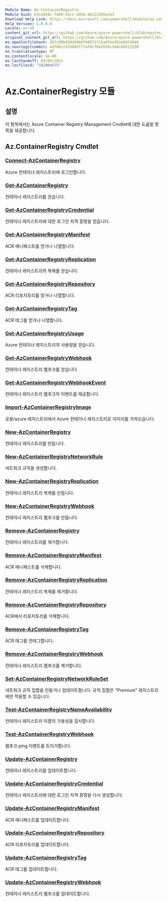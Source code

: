 ```yaml
---
Module Name: Az.ContainerRegistry
Module Guid: b3ca459c-feb9-41cc-a954-46222505acb3
Download Help Link: https://docs.microsoft.com/powershell/module/az.containerregistry
Help Version: 1.0.0.0
Locale: en-US
content_git_url: https://github.com/Azure/azure-powershell/blob/master/src/ContainerRegistry/ContainerRegistry/help/Az.ContainerRegistry.md
original_content_git_url: https://github.com/Azure/azure-powershell/blob/master/src/ContainerRegistry/ContainerRegistry/help/Az.ContainerRegistry.md
ms.openlocfilehash: d57c99b434d666bfe0571f15a47ee351eb474540
ms.sourcegitcommit: 4dfb0cc533b83f77afdcfbe2618c1e6c8d221330
ms.translationtype: MT
ms.contentlocale: ko-KR
ms.lasthandoff: 03/04/2021
ms.locfileid: "102004475"
---
```

# Az.ContainerRegistry 모듈
## 설명
이 항목에서는 Azure Container Registry Management Cmdlet에 대한 도움말 항목을 제공합니다.

## Az.ContainerRegistry Cmdlet
### [Connect-AzContainerRegistry](Connect-AzContainerRegistry.md)
Azure 컨테이너 레지스트리에 로그인합니다.

### [Get-AzContainerRegistry](Get-AzContainerRegistry.md)
컨테이너 레지스트리를 얻습니다.

### [Get-AzContainerRegistryCredential](Get-AzContainerRegistryCredential.md)
컨테이너 레지스트리에 대한 로그인 자격 증명을 얻습니다.

### [Get-AzContainerRegistryManifest](Get-AzContainerRegistryManifest.md)
ACR 매니페스트를 얻거나 나열합니다. 

### [Get-AzContainerRegistryReplication](Get-AzContainerRegistryReplication.md)
컨테이너 레지스트리의 복제를 얻습니다.

### [Get-AzContainerRegistryRepository](Get-AzContainerRegistryRepository.md)
ACR 리포지토리를 얻거나 나열합니다.

### [Get-AzContainerRegistryTag](Get-AzContainerRegistryTag.md)
ACR 태그를 얻거나 나열합니다. 

### [Get-AzContainerRegistryUsage](Get-AzContainerRegistryUsage.md)
Azure 컨테이너 레지스트리의 사용량을 얻습니다.

### [Get-AzContainerRegistryWebhook](Get-AzContainerRegistryWebhook.md)
컨테이너 레지스트리 웹후크를 얻습니다.

### [Get-AzContainerRegistryWebhookEvent](Get-AzContainerRegistryWebhookEvent.md)
컨테이너 레지스트리 웹후크의 이벤트를 제공합니다.

### [Import-AzContainerRegistryImage](Import-AzContainerRegistryImage.md)
공용/azure 레지스트리에서 Azure 컨테이너 레지스트리로 이미지를 가져오습니다.

### [New-AzContainerRegistry](New-AzContainerRegistry.md)
컨테이너 레지스트리를 만듭니다.

### [New-AzContainerRegistryNetworkRule](New-AzContainerRegistryNetworkRule.md)
네트워크 규칙을 생성합니다.

### [New-AzContainerRegistryReplication](New-AzContainerRegistryReplication.md)
컨테이너 레지스트리 복제를 만듭니다.

### [New-AzContainerRegistryWebhook](New-AzContainerRegistryWebhook.md)
컨테이너 레지스트리 웹후크를 만듭니다.

### [Remove-AzContainerRegistry](Remove-AzContainerRegistry.md)
컨테이너 레지스트리를 제거합니다.

### [Remove-AzContainerRegistryManifest](Remove-AzContainerRegistryManifest.md)
ACR 매니페스트를 삭제합니다. 

### [Remove-AzContainerRegistryReplication](Remove-AzContainerRegistryReplication.md)
컨테이너 레지스트리 복제를 제거합니다.

### [Remove-AzContainerRegistryRepository](Remove-AzContainerRegistryRepository.md)
ACR에서 리포지토리를 삭제합니다.

### [Remove-AzContainerRegistryTag](Remove-AzContainerRegistryTag.md)
ACR 태그를 언태그합니다.

### [Remove-AzContainerRegistryWebhook](Remove-AzContainerRegistryWebhook.md)
컨테이너 레지스트리 웹후크를 제거합니다.

### [Set-AzContainerRegistryNetworkRuleSet](Set-AzContainerRegistryNetworkRuleSet.md)
네트워크 규칙 집합을 만들거나 업데이트합니다. 규칙 집합은 "Premium" 레지스트리에만 적용할 수 있습니다.

### [Test-AzContainerRegistryNameAvailability](Test-AzContainerRegistryNameAvailability.md)
컨테이너 레지스트리 이름의 가용성을 검사합니다.

### [Test-AzContainerRegistryWebhook](Test-AzContainerRegistryWebhook.md)
웹후크 ping 이벤트를 트리거합니다.

### [Update-AzContainerRegistry](Update-AzContainerRegistry.md)
컨테이너 레지스트리를 업데이트합니다.

### [Update-AzContainerRegistryCredential](Update-AzContainerRegistryCredential.md)
컨테이너 레지스트리에 대한 로그인 자격 증명을 다시 생성합니다.

### [Update-AzContainerRegistryManifest](Update-AzContainerRegistryManifest.md)
ACR 매니페스트를 업데이트합니다. 

### [Update-AzContainerRegistryRepository](Update-AzContainerRegistryRepository.md)
ACR 리포지토리를 업데이트합니다.

### [Update-AzContainerRegistryTag](Update-AzContainerRegistryTag.md)
ACR 태그를 업데이트합니다.

### [Update-AzContainerRegistryWebhook](Update-AzContainerRegistryWebhook.md)
컨테이너 레지스트리 웹후크를 업데이트합니다.

